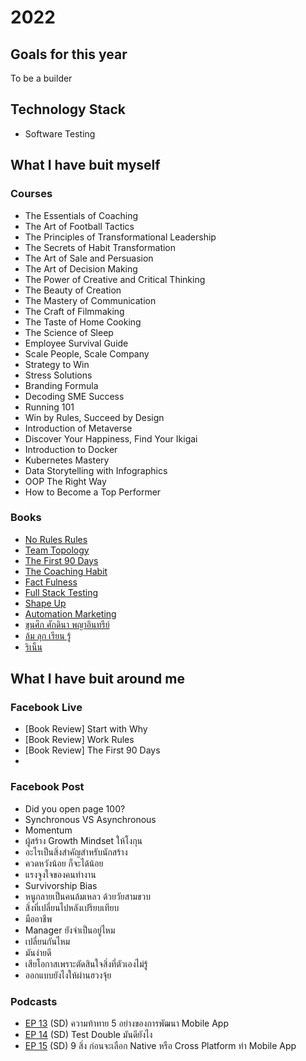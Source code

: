 # 2022

## Goals for this year
To be a builder

## Technology Stack
- Software Testing

## What I have buit myself

### Courses
- The Essentials of Coaching
- The Art of Football Tactics
- The Principles of Transformational Leadership
- The Secrets of Habit Transformation
- The Art of Sale and Persuasion
- The Art of Decision Making
- The Power of Creative and Critical Thinking
- The Beauty of Creation
- The Mastery of Communication
- The Craft of Filmmaking
- The Taste of Home Cooking
- The Science of Sleep
- Employee Survival Guide
- Scale People, Scale Company
- Strategy to Win
- Stress Solutions
- Branding Formula
- Decoding SME Success
- Running 101
- Win by Rules, Succeed by Design
- Introduction of Metaverse
- Discover Your Happiness, Find Your Ikigai
- Introduction to Docker
- Kubernetes Mastery
- Data Storytelling with Infographics
- OOP The Right Way
- How to Become a Top Performer

### Books
- [No Rules Rules](https://www.goodreads.com/book/show/49099937-no-rules-rules)
- [Team Topology](https://www.goodreads.com/book/show/44135420-team-topologies)
- [The First 90 Days](https://www.goodreads.com/book/show/15824358-the-first-90-days)
- [The Coaching Habit](https://www.goodreads.com/book/show/59129554)
- [Fact Fulness](https://www.goodreads.com/book/show/34890015-factfulness)
- [Full Stack Testing](https://www.goodreads.com/book/show/59891129-full-stack-testing)
- [Shape Up](https://www.goodreads.com/book/show/55987183-shape-up)
- [Automation Marketing](https://www.goodreads.com/book/show/56987867-automation-marketing)
- [ขุนศึก ศักดินา พญาอินทรีย์](https://www.goodreads.com/book/show/54869059)
- [ล้ม ลุก เรียน รู้](https://www.goodreads.com/book/show/55668151)
- [ริเน็น](https://www.goodreads.com/book/show/43399038-100)

## What I have buit around me

### Facebook Live
- [Book Review] Start with Why
- [Book Review] Work Rules
- [Book Review] The First 90 Days
- 
### Facebook Post
- Did you open page 100?
- Synchronous VS Asynchronous
- Momentum
- ผู้สร้าง Growth Mindset ให้โงกุน
- อะไรเป็นสิ่งสำคัญสำหรับนักสร้าง
- ควดหวังน้อย ก็จะได้น้อย
- แรงจูงใจของคนทำงาน
- Survivorship Bias
- หนูกลายเป็นคนล้มเหลว ด้วยวัยสามขวบ
- สิ่งที่เปลี่ยนไปหลังเปรียบเทียบ
- มืออาชีพ
- Manager ยังจำเป็นอยู่ไหม
- เปลี่ยนกันไหม
- มันง่ายดี
- เสียโอกาสเพราะตัดสินใจสิ่งที่ตัวเองไม่รู้
- ออกแบบยังไงให้ผ่านฮวงจุ้ย

### Podcasts
- [EP 13](https://open.spotify.com/episode/711oULyYyZz8hjA5nz8Aoe?si=T7U5UJDbQfy3l-shJO6xnw&utm_source=copy-link&fbclid=IwAR2FvYqW8UXiIuSVz5eSqbIKzshOB6f4Wv8i0ywYKFlbx4nlFKS2JoE9DlU&nd=1) (SD) ความท้าทาย 5 อย่างของการพัฒนา Mobile App
- [EP 14](https://open.spotify.com/episode/4odhsNGxESce90EkT3RyZc?si=AFJbhrbBRyuXVonLEk2t5w&utm_source=copy-link&fbclid=IwAR3xw6fb5pUAgg0dZDjCobFuCRwMM0zsfavwiJEGq__fNuDZeRkLtTkDt3g&nd=1) (SD) Test Double มันดียังไง
- [EP 15](https://open.spotify.com/episode/09zqo5mIoK0iY5O8oSM146?si=D3oE2UqCSvSL2WUCXaJiww&utm_source=copy-link&fbclid=IwAR2BI841Z5SZ0DuQKiUS--VgARs1v2WMQXovBhThXM8NNtBtKkvEMlRrO2U&nd=1) (SD) 9 สิ่ง ก่อนจะเลือก Native หรือ Cross Platform ทำ Mobile App

